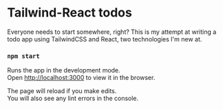 # Tailwind-React todos

Everyone needs to start somewhere, right? This is my attempt at writing a todo app using TailwindCSS and React, two technologies I'm new at.

### `npm start`

Runs the app in the development mode.\
Open [http://localhost:3000](http://localhost:3000) to view it in the browser.

The page will reload if you make edits.\
You will also see any lint errors in the console.
